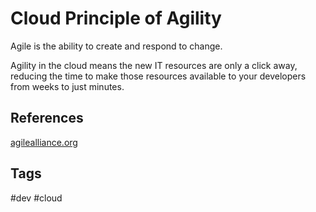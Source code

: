 # Cloud Principle of Agility

Agile is the ability to create and respond to change.  

Agility in the cloud means the new IT resources are only a click away, reducing the time to make those resources available to your developers from weeks to just minutes.  

## References
[agilealliance.org](https://www.agilealliance.org/agile101/)  

## Tags
#dev #cloud
